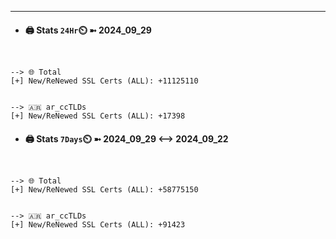 

---
- #### 🖨️ **Stats** `24Hr`⏲️ ➼ 2024_09_29
```console


--> 🌐 Total
[+] New/ReNewed SSL Certs (ALL): +11125110


--> 🇦🇷 ar_ccTLDs
[+] New/ReNewed SSL Certs (ALL): +17398

```

- #### 🖨️ **Stats** `7Days`⏲️ ➼ 2024_09_29 <--> 2024_09_22
```console


--> 🌐 Total
[+] New/ReNewed SSL Certs (ALL): +58775150


--> 🇦🇷 ar_ccTLDs
[+] New/ReNewed SSL Certs (ALL): +91423

```

